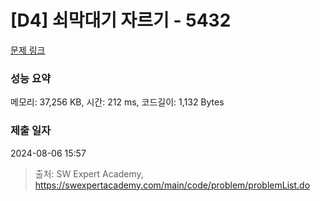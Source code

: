 # [D4] 쇠막대기 자르기 - 5432 

[문제 링크](https://swexpertacademy.com/main/code/problem/problemDetail.do?contestProbId=AWVl47b6DGMDFAXm) 

### 성능 요약

메모리: 37,256 KB, 시간: 212 ms, 코드길이: 1,132 Bytes

### 제출 일자

2024-08-06 15:57



> 출처: SW Expert Academy, https://swexpertacademy.com/main/code/problem/problemList.do